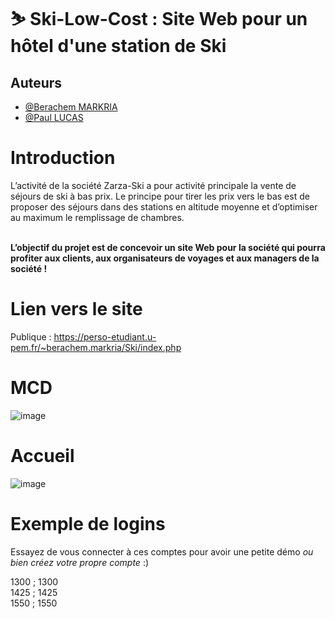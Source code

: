 # ⛷️ Ski-Low-Cost : Site Web pour un hôtel d'une station de Ski

## Auteurs

- [@Berachem MARKRIA](https://www.github.com/Berachem)
- [@Paul LUCAS](https://www.github.com/)


# Introduction
L’activité de la société Zarza-Ski a pour activité principale la vente de séjours de ski à bas
prix. Le principe pour tirer les prix vers le bas est de proposer des séjours dans des stations
en altitude moyenne et d’optimiser au maximum le remplissage de chambres.

<br>

<b>
L’objectif du projet est de concevoir un site Web pour la société qui pourra profiter
aux clients, aux organisateurs de voyages et aux managers de la société !</b>


# Lien vers le site
Publique : https://perso-etudiant.u-pem.fr/~berachem.markria/Ski/index.php

# MCD

![image](https://user-images.githubusercontent.com/61350744/167176506-ee70e138-a15c-4a6c-8ebd-cdbfc394f029.png)

# Accueil
![image](https://user-images.githubusercontent.com/61350744/167177114-929743a6-3018-4ae1-b4eb-b158e7d36001.png)

# Exemple de logins

Essayez de vous connecter à ces comptes pour avoir une petite démo <i> ou bien créez votre propre compte </i> :)

1300 ; 1300<br>
1425 ; 1425<br>
1550 ; 1550




